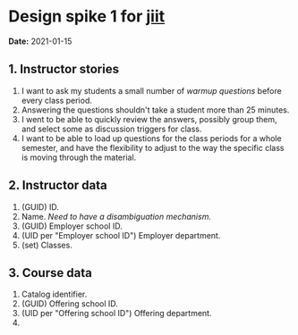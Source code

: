 # Design spike 1 for [jiit](https://github.com/ivogeorg/jitt)

**Date:** 2021-01-15

## 1. Instructor stories

1. I want to ask my students a small number of _warmup questions_ before every class period.
2. Answering the questions shouldn't take a student more than 25 minutes.  
3. I went to be able to quickly review the answers, possibly group them, and select some as discussion triggers for class.  
4. I want to be able to load up questions for the class periods for a whole semester, and have the flexibility to adjust to the way the specific class is moving through the material.  

## 2. Instructor data

1. (GUID) ID.  
2. Name. _Need to have a disambiguation mechanism._
3. (GUID) Employer school ID.  
4. (UID per "Employer school ID") Employer department.  
5. (set) Classes.

## 3. Course data

1. Catalog identifier.  
2. (GUID) Offering school ID.  
3. (UID per "Offering school ID") Offering department.  
4. 
